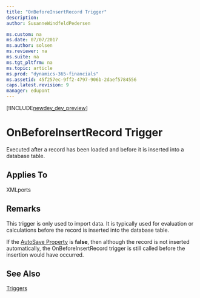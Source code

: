```yaml
---
title: "OnBeforeInsertRecord Trigger"
description: 
author: SusanneWindfeldPedersen

ms.custom: na
ms.date: 07/07/2017
ms.author: solsen
ms.reviewer: na
ms.suite: na
ms.tgt_pltfrm: na
ms.topic: article
ms.prod: "dynamics-365-financials"
ms.assetid: 45f257ec-9ff2-4797-906b-2daef5784556
caps.latest.revision: 9
manager: edupont
---
```


[!INCLUDE[newdev_dev_preview](../includes/newdev_dev_preview.md)]

# OnBeforeInsertRecord Trigger
Executed after a record has been loaded and before it is inserted into a database table.  
  
## Applies To  
 XMLports  
  
## Remarks  
 This trigger is only used to import data. It is typically used for evaluation or calculations before the record is inserted into the database table.  
  
 If the [AutoSave Property](../properties/devenv-autosave-property.md) is **false**, then although the record is not inserted automatically, the OnBeforeInsertRecord trigger is still called before the insertion would have occurred.  
  
## See Also  
 [Triggers](devenv-triggers.md)
